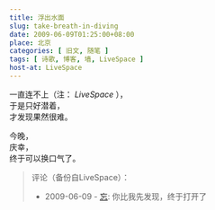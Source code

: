 ```yaml
---
title: 浮出水面
slug: take-breath-in-diving
date: 2009-06-09T01:25:00+08:00
place: 北京
categories: [ 旧文, 随笔 ]
tags: [ 诗歌, 博客, 墙, LiveSpace ]
host-at: LiveSpace
---
```

一直连不上（注： *LiveSpace* ），<br>
于是只好潜着，<br>
才发现果然很难。<br>

今晚，<br>
庆幸，<br>
终于可以换口气了。

> 评论（备份自LiveSpace）：
> 
> * 2009-06-09 - [忘](http://cid-a81ae1a5bc74237c.profile.live.com/): 你比我先发现，终于打开了
